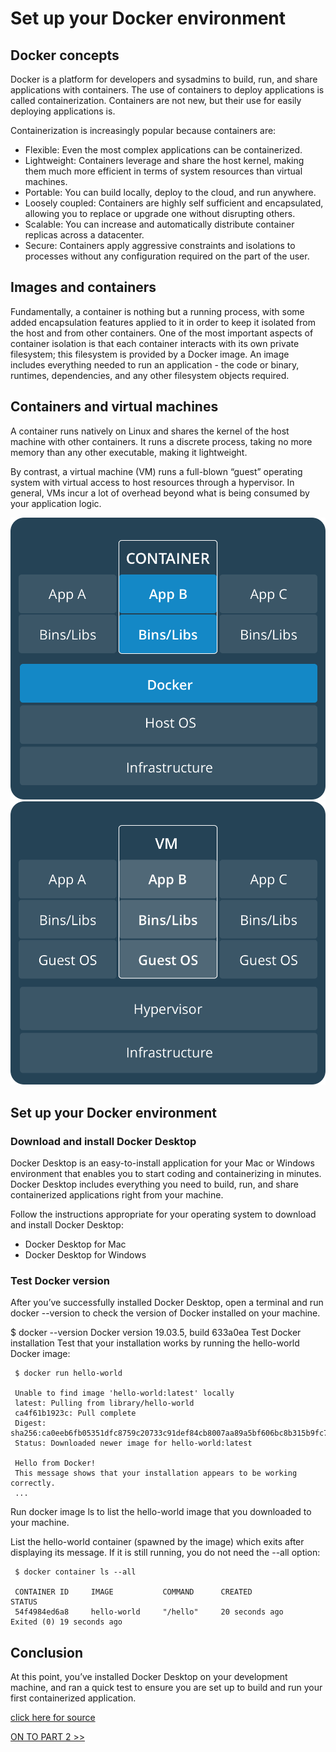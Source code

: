 # Set up your Docker environment

## Docker concepts
Docker is a platform for developers and sysadmins to build, run, and share applications with containers. The use of containers to deploy applications is called containerization. Containers are not new, but their use for easily deploying applications is.

Containerization is increasingly popular because containers are:

* Flexible: Even the most complex applications can be containerized.
* Lightweight: Containers leverage and share the host kernel, making them much more efficient in terms of system resources than virtual machines.
* Portable: You can build locally, deploy to the cloud, and run anywhere.
* Loosely coupled: Containers are highly self sufficient and encapsulated, allowing you to replace or upgrade one without disrupting others.
* Scalable: You can increase and automatically distribute container replicas across a datacenter.
* Secure: Containers apply aggressive constraints and isolations to processes without any configuration required on the part of the user.

## Images and containers
Fundamentally, a container is nothing but a running process, with some added encapsulation features applied to it in order to keep it isolated from the host and from other containers. One of the most important aspects of container isolation is that each container interacts with its own private filesystem; this filesystem is provided by a Docker image. An image includes everything needed to run an application - the code or binary, runtimes, dependencies, and any other filesystem objects required.

## Containers and virtual machines
A container runs natively on Linux and shares the kernel of the host machine with other containers. It runs a discrete process, taking no more memory than any other executable, making it lightweight.

By contrast, a virtual machine (VM) runs a full-blown “guest” operating system with virtual access to host resources through a hypervisor. In general, VMs incur a lot of overhead beyond what is being consumed by your application logic.

![Container stack example](/images/Container@2x.png)![Virtual machine stack example](/images/VM@2x.png)

## Set up your Docker environment
### Download and install Docker Desktop
Docker Desktop is an easy-to-install application for your Mac or Windows environment that enables you to start coding and containerizing in minutes. Docker Desktop includes everything you need to build, run, and share containerized applications right from your machine.

Follow the instructions appropriate for your operating system to download and install Docker Desktop:

* Docker Desktop for Mac
* Docker Desktop for Windows

### Test Docker version
After you’ve successfully installed Docker Desktop, open a terminal and run docker --version to check the version of Docker installed on your machine.

$ docker --version
Docker version 19.03.5, build 633a0ea
Test Docker installation
Test that your installation works by running the hello-world Docker image:

     $ docker run hello-world

     Unable to find image 'hello-world:latest' locally
     latest: Pulling from library/hello-world
     ca4f61b1923c: Pull complete
     Digest: sha256:ca0eeb6fb05351dfc8759c20733c91def84cb8007aa89a5bf606bc8b315b9fc7
     Status: Downloaded newer image for hello-world:latest

     Hello from Docker!
     This message shows that your installation appears to be working correctly.
     ...
Run docker image ls to list the hello-world image that you downloaded to your machine.

List the hello-world container (spawned by the image) which exits after displaying its message. If it is still running, you do not need the --all option:

     $ docker container ls --all

     CONTAINER ID     IMAGE           COMMAND      CREATED            STATUS
     54f4984ed6a8     hello-world     "/hello"     20 seconds ago     Exited (0) 19 seconds ago

## Conclusion
At this point, you’ve installed Docker Desktop on your development machine, and ran a quick test to ensure you are set up to build and run your first containerized application.

[click here for source](https://docs.docker.com/get-started/)

[ON TO PART 2 >>](/section2.md)